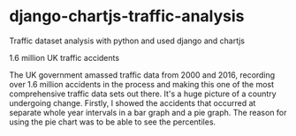 # django-chartjs-traffic-analysis
Traffic dataset analysis with python and used django and chartjs


1.6 million UK traffic accidents

The UK government amassed traffic data from 2000 and 2016, recording over 1.6 million accidents in the process and making this one of the most comprehensive traffic data sets out there. It's a huge picture of a country undergoing change.
Firstly, I showed the accidents that occurred at separate whole year intervals in a bar graph and a pie graph. The reason for using the pie chart was to be able to see the percentiles.

